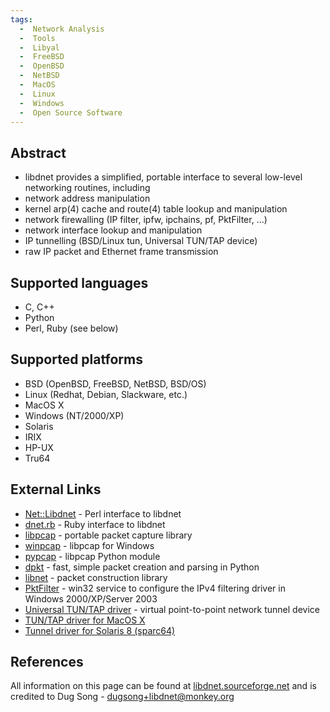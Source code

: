 ```yaml
---
tags:
  -  Network Analysis
  -  Tools
  -  Libyal 
  -  FreeBSD
  -  OpenBSD
  -  NetBSD
  -  MacOS
  -  Linux
  -  Windows
  -  Open Source Software
---
```

## Abstract

- libdnet provides a simplified, portable interface to several low-level
  networking routines, including
- network address manipulation
- kernel arp(4) cache and route(4) table lookup and manipulation
- network firewalling (IP filter, ipfw, ipchains, pf, PktFilter, ...)
- network interface lookup and manipulation
- IP tunnelling (BSD/Linux tun, Universal TUN/TAP device)
- raw IP packet and Ethernet frame transmission

## Supported languages

- C, C++
- Python
- Perl, Ruby (see below)

## Supported platforms

- BSD (OpenBSD, FreeBSD, NetBSD, BSD/OS)
- Linux (Redhat, Debian, Slackware, etc.)
- MacOS X
- Windows (NT/2000/XP)
- Solaris
- IRIX
- HP-UX
- Tru64

## External Links

- [Net::Libdnet](http://search.cpan.org/~vman/Net-Libdnet-0.01/) - Perl
  interface to libdnet
- [dnet.rb](http://www.shmoo.com/~bmc/software/ruby/ruby-dnet/) - Ruby
  interface to libdnet
- [libpcap](http://www.tcpdump.org/) - portable packet capture library
- [winpcap](http://winpcap.polito.it/) - libpcap for Windows
- [pypcap](http://monkey.org/~dugsong/pypcap/) - libpcap Python module
- [dpkt](http://monkey.org/~dugsong/dpkt/) - fast, simple packet
  creation and parsing in Python
- [libnet](http://www.packetfactory.net/projects/libnet/) - packet
  construction library
- [PktFilter](http://www.hsc.fr/ressources/outils/pktfilter/index.html.en) -
  win32 service to configure the IPv4 filtering driver in Windows
  2000/XP/Server 2003
- [Universal TUN/TAP driver](http://vtun.sourceforge.net/tun/) - virtual
  point-to-point network tunnel device
- [TUN/TAP driver for MacOS
  X](http://www-user.rhrk.uni-kl.de/~nissler/tuntap/)
- [Tunnel driver for Solaris 8
  (sparc64)](http://libdnet.sourceforge.net/tun-1.1-sol80.sparc64.gz)

## References

All information on this page can be found at
[libdnet.sourceforge.net](http://libdnet.sourceforge.net/) and is
credited to Dug Song - dugsong+libdnet@monkey.org